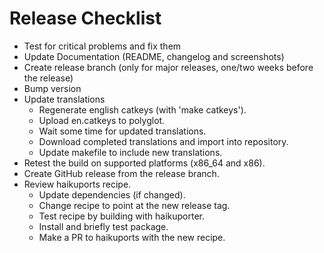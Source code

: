# Release Checklist

* Test for critical problems and fix them
* Update Documentation (README, changelog and screenshots)
* Create release branch (only for major releases, one/two weeks before the release)
* Bump version
* Update translations
  * Regenerate english catkeys (with 'make catkeys').
  * Upload en.catkeys to polyglot.
  * Wait some time for updated translations.
  * Download completed translations and import into repository.
  * Update makefile to include new translations.
* Retest the build on supported platforms (x86_64 and x86).
* Create GitHub release from the release branch.
* Review haikuports recipe.
  * Update dependencies (if changed).
  * Change recipe to point at the new release tag.
  * Test recipe by building with haikuporter.
  * Install and briefly test package.
  * Make a PR to haikuports with the new recipe.
